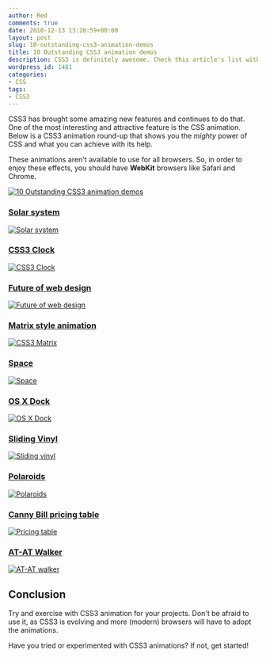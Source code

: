 ```yaml
---
author: Red
comments: true
date: 2010-12-13 13:28:59+00:00
layout: post
slug: 10-outstanding-css3-animation-demos
title: 10 Outstanding CSS3 animation demos
description: CSS3 is definitely awesome. Check this article's list with some outstanding CSS3 animation demos.
wordpress_id: 1481
categories:
- CSS
tags:
- CSS3
---
```


CSS3 has brought some amazing new features and continues to do that. One of the most interesting and attractive feature is the CSS animation. Below is a CSS3 animation round-up that shows you the _mighty_ power of CSS and what you can achieve with its help. 

These animations aren't available to use for all browsers. So, in order to enjoy these effects, you should have **WebKit** browsers like Safari and Chrome.

[![10 Outstanding CSS3 animation demos](http://www.red-team-design.com/wp-content/uploads/2010/12/at-at-walker.png)](/10-outstanding-css3-animation-demos)

<!-- more -->

### [Solar system](http://neography.com/experiment/circles/solarsystem/)

[![Solar system](http://www.red-team-design.com/wp-content/uploads/2010/12/solar-system.png)](http://neography.com/experiment/circles/solarsystem/)

### [CSS3 Clock](http://css-tricks.com/examples/CSS3Clock/)

[![CSS3 Clock](http://www.red-team-design.com/wp-content/uploads/2010/12/css3clock.png)](http://css-tricks.com/examples/CSS3Clock/)

### [Future of web design](http://futureofwebdesign.com/404/)

[![Future of web design](http://www.red-team-design.com/wp-content/uploads/2010/12/futureofwebdesign.png)](http://futureofwebdesign.com/404/)

### [Matrix style animation](http://girliemac.com/sandbox/matrix.html)

[![CSS3 Matrix](http://www.red-team-design.com/wp-content/uploads/2010/12/matrix.png)](http://girliemac.com/sandbox/matrix.html)

### [Space](http://media.24ways.org/2009/15/space.html)

[![Space](http://www.red-team-design.com/wp-content/uploads/2010/12/space.png)](http://media.24ways.org/2009/15/space.html)

### [OS X Dock](http://www.zurb.com/playground/osx-dock)

[![OS X Dock](http://www.red-team-design.com/wp-content/uploads/2010/12/osxdock.png)](http://www.zurb.com/playground/osx-dock)

### [Sliding Vinyl](http://www.zurb.com/playground/sliding-vinyl)

[![Sliding vinyl](http://www.red-team-design.com/wp-content/uploads/2010/12/sliding-vinyl.png)](http://www.zurb.com/playground/sliding-vinyl)

### [Polaroids](http://www.zurb.com/playground/css3-polaroids)

[![Polaroids](http://www.red-team-design.com/wp-content/uploads/2010/12/polaroids.png)](http://www.zurb.com/playground/css3-polaroids)

### [Canny Bill pricing table](http://stuffandnonsense.co.uk/content/demo/cannybill/21-10-2009/pricing.html)

[![Pricing table](http://www.red-team-design.com/wp-content/uploads/2010/12/pricing-table.png)](http://stuffandnonsense.co.uk/content/demo/cannybill/21-10-2009/pricing.html)

### [AT-AT Walker](http://anthonycalzadilla.com/css3-ATAT/index-bones.html)

[![AT-AT walker](http://www.red-team-design.com/wp-content/uploads/2010/12/at-at-walker.png)](http://anthonycalzadilla.com/css3-ATAT/index-bones.html)

## Conclusion

Try and exercise with CSS3 animation for your projects. Don't be afraid to use it, as CSS3 is evolving and more (modern) browsers will have to adopt the animations.

Have you tried or experimented with CSS3 animations? If not, get started!